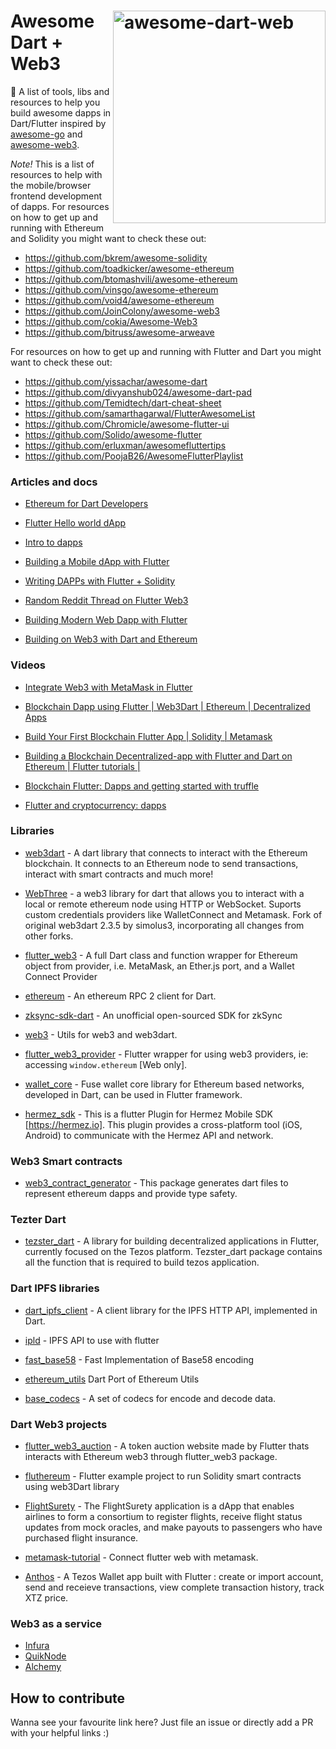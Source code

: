 # <a href="https://github.com/zfinix/awesome-dart-web3"><img align="right" src="https://github.com/zfinix/awesome-dart-web3/raw/main/assets/new-logo.png" alt="awesome-dart-web" title="awesome-dart-web" width="340" /></a> Awesome Dart + Web3

🚀 A list of tools, libs and resources to help you build awesome dapps in Dart/Flutter inspired by [awesome-go](https://github.com/avelino/awesome-go) and [awesome-web3](https://github.com/JoinColony/awesome-web3).

*Note!*  This is a list of resources to help with the mobile/browser frontend development of dapps. For resources on how to get up and running with Ethereum and Solidity you might want to check these out:

  * https://github.com/bkrem/awesome-solidity
  * https://github.com/toadkicker/awesome-ethereum
  * https://github.com/btomashvili/awesome-ethereum
  * https://github.com/vinsgo/awesome-ethereum
  * https://github.com/void4/awesome-ethereum
  * https://github.com/JoinColony/awesome-web3
  * https://github.com/cokia/Awesome-Web3
  * https://github.com/bitruss/awesome-arweave


  For resources on how to get up and running with Flutter and Dart you might want to check these out:

  * https://github.com/yissachar/awesome-dart
  * https://github.com/divyanshub024/awesome-dart-pad
  * https://github.com/Temidtech/dart-cheat-sheet
  * https://github.com/samarthagarwal/FlutterAwesomeList
  * https://github.com/Chromicle/awesome-flutter-ui
  * https://github.com/Solido/awesome-flutter
  * https://github.com/erluxman/awesomefluttertips
  * https://github.com/PoojaB26/AwesomeFlutterPlaylist


### Articles and docs
  * [Ethereum for Dart Developers](https://ethereum.org/en/developers/docs/programming-languages/dart/)

  * [Flutter Hello world dApp](https://www.geeksforgeeks.org/flutter-and-blockchain-hello-world-dapp/)

  * [Intro to dapps](https://ethereum.org/en/developers/docs/dapps/)

  * [Building a Mobile dApp with Flutter](https://medium.com/dash-community/building-a-mobile-dapp-with-flutter-be945c80315a)
  
  * [Writing DAPPs with Flutter + Solidity](https://itnext.io/writing-dapps-with-flutter-solidity-27d0621fd01)

  * [Random Reddit Thread on Flutter Web3](https://www.reddit.com/r/FlutterDev/comments/meg5ih/flutter_dapp_in_flutter_web/)
  
  * [Building Modern Web Dapp with Flutter](https://medium.com/coinmonks/building-modern-web-dapp-with-flutter-91656c71d8b)

  * [Building on Web3 with Dart and Ethereum](https://morioh.com/p/046825c8fe56)

### Videos
  * [Integrate Web3 with MetaMask in Flutter](https://youtu.be/8qzVDje3IWk)

  * [Blockchain Dapp using Flutter | Web3Dart | Ethereum | Decentralized Apps](https://www.youtube.com/watch?v=7qMAmI_Lzv4)

  * [Build Your First Blockchain Flutter App | Solidity | Metamask](https://www.youtube.com/watch?v=3Eeh3pJ6PeA)

  * [Building a Blockchain Decentralized-app with Flutter and Dart on Ethereum | Flutter tutorials |](https://www.youtube.com/watch?v=jaMFEOCq_1s)

  * [Blockchain Flutter: Dapps and getting started with truffle](https://www.youtube.com/watch?v=CQaDywtGSl8)

  * [Flutter and cryptocurrency: dapps](https://www.youtube.com/watch?v=xyCI9M7vb7I&list=PL1QnTECoOr_Wk0DUygEtShSWDVyD2EAZ-)

### Libraries
  * [web3dart](https://pub.dev/packages/web3dart) - A dart library that connects to interact with the Ethereum blockchain. It connects to an Ethereum node to send transactions, interact with smart contracts and much more!

  * [WebThree](https://pub.dev/packages/web3dart) - a web3 library for dart that allows you to interact with a local or remote ethereum node using HTTP or WebSocket. Suports custom credentials providers like WalletConnect and Metamask. Fork of original web3dart 2.3.5 by simolus3, incorporating all changes from other forks.

  * [flutter_web3](https://pub.dev/packages/flutter_web3) - A full Dart class and function wrapper for Ethereum object from provider, i.e. MetaMask, an Ether.js port, and a Wallet Connect Provider 

  * [ethereum](https://pub.dev/packages/ethereum/) - An ethereum RPC 2 client for Dart.
  
  * [zksync-sdk-dart](https://github.com/vareger/zksync-sdk-dart) - An unofficial open-sourced SDK for zkSync

  * [web3](https://pub.dev/packages/web3) -  Utils for web3 and web3dart.

  * [flutter_web3_provider](https://pub.dev/packages/flutter_web3_provider) - Flutter wrapper for using web3 providers, ie: accessing `window.ethereum` [Web only].

  * [wallet_core](https://pub.dev/packages/wallet_core) - Fuse wallet core library for Ethereum based networks, developed in Dart, can be used in Flutter framework.

  * [hermez_sdk](https://pub.dev/packages/hermez_sdk) - This is a flutter Plugin for Hermez Mobile SDK [https://hermez.io]. This plugin provides a cross-platform tool (iOS, Android) to communicate with the Hermez API and network.

### Web3 Smart contracts
  * [web3_contract_generator](https://pub.dev/packages/web3_contract_generator) - This package generates dart files to represent ethereum dapps and provide type safety.
  
### Tezter Dart
  * [tezster_dart](https://pub.dev/packages/tezster_dart/) - A library for building decentralized applications in Flutter, currently focused on the Tezos platform. Tezster_dart package contains all the function that is required to build tezos application.

### Dart IPFS libraries
  * [dart_ipfs_client](https://pub.dev/packages/dart_ipfs_client) - A client library for the IPFS HTTP API, implemented in Dart.

  * [ipld](https://pub.dev/packages/ipld) - IPFS API to use with flutter

  * [fast_base58](https://pub.dev/packages/fast_base58) - Fast Implementation of Base58 encoding 
  
  * [ethereum_utils](https://github.com/ethereumdart/ethereum_util) Dart Port of Ethereum Utils

  * [base_codecs](https://pub.dev/packages/base_codecs) - A set of codecs for encode and decode data.


### Dart Web3 projects
  * [flutter_web3_auction](https://github.com/y-pakorn/flutter_web3_auction) - A token auction website made by Flutter thats interacts with Ethereum web3 through flutter_web3 package.

  
  * [fluthereum](https://github.com/MCarlomagno/fluthereum) - Flutter example project to run Solidity smart contracts using web3Dart library

  
  * [FlightSurety](https://github.com/galen211/udacity-blockchain-developer/tree/master/project4) - The FlightSurety application is a dApp that enables airlines to form a consortium to register flights, receive flight status updates from mock oracles, and make payouts to passengers who have purchased flight insurance.
  
  * [metamask-tutorial](https://github.com/GhostWalker562/no-longer-beginner-tutorials/tree/master/metamask) - Connect flutter web with metamask.

  * [Anthos](https://github.com/Sameerkash/Anthos) - A Tezos Wallet app built with Flutter : create or import account, send and receieve transactions, view complete transaction history, track XTZ price.


### Web3 as a service
  * [Infura](https://infura.io)
  * [QuikNode](https://quiknode.io)
  * [Alchemy](https://alchemy.com)

## How to contribute
Wanna see your favourite link here? Just file an issue or directly add a PR with your helpful links :)
